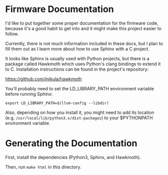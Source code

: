 # Firmware Documentation

I'd like to put together some proper documentation for the firmware code, because it's a good habit to get into and it might make this project easier to follow.

Currently, there is not much information included in these docs, but I plan to fill them out as I learn more about how to use Sphinx with a C project.

It looks like Sphinx is usually used with Python projects, but there is a package called Hawkmoth which uses Python's clang bindings to extend it to C. Installation instructions can be found in the project's repository:

https://github.com/jnikula/hawkmoth

You'll probably need to set the LD\_LIBRARY\_PATH environment variable before running Sphinx:

`export LD_LIBRARY_PATH=$(llvm-config --libdir)`

Also, depending on how you install it, you might need to add its location (e.g. `/usr/local/lib/python3.x/dist-packages`) to your $PYTHONPATH environment variable.

# Generating the Documentation

First, install the dependencies (Python3, Sphinx, and Hawkmoth).

Then, run `make html` in this directory.
